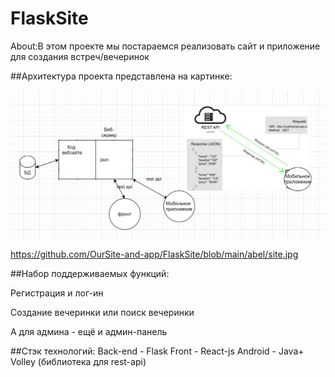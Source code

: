 # FlaskSite
About:В этом проекте мы постараемся реализовать сайт и приложение для создания встреч/вечеринок


##Архитектура проекта представлена на картинке:

![alt text](https://github.com/OurSite-and-app/FlaskSite/blob/main/abel/site.jpg?raw=true)

https://github.com/OurSite-and-app/FlaskSite/blob/main/abel/site.jpg



##Набор поддерживаемых функций:

  Регистрация и лог-ин

  Создание вечеринки или поиск вечеринки

  А для админа - ещё и админ-панель

##Стэк технологий:
Back-end - Flask
Front - React-js
Android - Java+ Volley (библиотека для rest-api)


